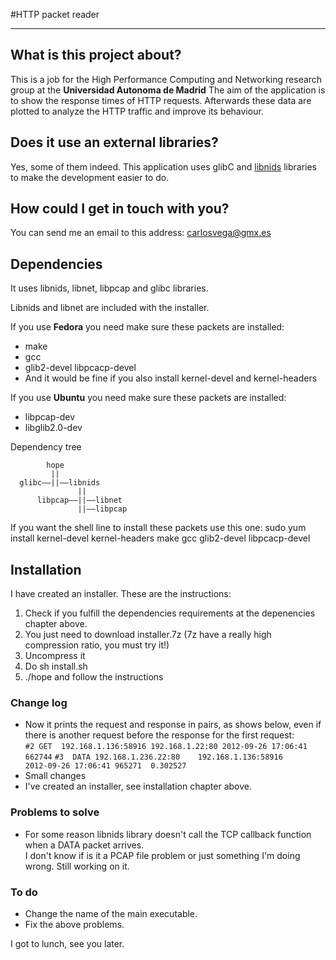 #HTTP packet reader   
***    
## What is this project about?

This is a job for the High Performance Computing and Networking research group at the **Universidad Autonoma de Madrid**
The aim of the application is to show the response times of HTTP requests.
Afterwards these data are plotted to analyze the HTTP traffic and improve its behaviour.

## Does it use an external libraries?
Yes, some of them indeed.
This application uses glibC and [libnids](http://libnids.sourceforge.net) libraries to make the development easier to do.

## How could I get in touch with you?
You can send me an email to this address: carlosvega@gmx.es

## Dependencies

It uses libnids, libnet, libpcap and glibc libraries.

Libnids and libnet are included with the installer.

If you use __Fedora__ you need make sure these packets are installed:
- make
- gcc
- glib2-devel libpcacp-devel
- And it would be fine if you also install kernel-devel and kernel-headers

If you use __Ubuntu__ you need make sure these packets are installed:
- libpcap-dev
- libglib2.0-dev
 
Dependency tree

            hope
             ||
      glibc——||——libnids
                   ||
          libpcap——||——libnet
                   ||——libpcap

If you want the shell line to install these packets use this one:
sudo yum install kernel-devel kernel-headers make gcc glib2-devel libpcacp-devel

## Installation
I have created an installer. These are the instructions:

1. Check if you fulfill the dependencies requirements at the depenencies chapter above.
2. You just need to download installer.7z (7z have a really high compression ratio, you must try it!)
3. Uncompress it
4. Do sh install.sh
5. ./hope and follow the instructions


### Change log
 - Now it prints the request and response in pairs, as shows below, even if there is another request before the response for the first request:  <br/>
  ``#2 GET	192.168.1.136:58916	192.168.1.22:80	2012-09-26 17:06:41 662744``
  ``#3	DATA 192.168.1.236.22:80	192.168.1.136:58916 	2012-09-26 17:06:41 965271	0.302527``
 - Small changes
 - I've created an installer, see installation chapter above.

### Problems to solve
 - For some reason libnids library doesn't call the TCP callback function when a DATA packet arrives. <br/>
 I don't know if is it a PCAP file problem or just something I'm doing wrong. Still working on it.

### To do

 - Change the name of the main executable.
 - Fix the above problems.


I got to lunch, see you later.